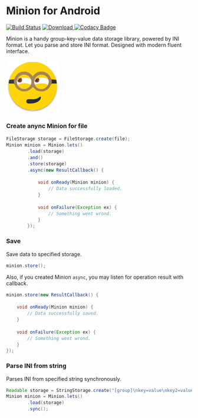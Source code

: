 # Minion for Android
[![Build Status](https://travis-ci.org/solkin/minion-android.svg?branch=master)](https://travis-ci.org/solkin/minion-android) [![Download](https://api.bintray.com/packages/solkin/minion/minion-android/images/download.svg) ](https://bintray.com/solkin/minion/minion-android/_latestVersion) [![Codacy Badge](https://api.codacy.com/project/badge/Grade/74c7e0e1018b470eb11b01600e570474)](https://www.codacy.com/app/solkin/minion-android?utm_source=github.com&amp;utm_medium=referral&amp;utm_content=solkin/minion-android&amp;utm_campaign=Badge_Grade)

Minion is a handy group-key-value data storage library, powered by INI format. Let you parse and store INI format. Designed with modern fluent interface.

![Minion icon](/minion_icon.png)

### Create anync Minion for file
```java
FileStorage storage = FileStorage.create(file);
Minion minion = Minion.lets()
        .load(storage)
        .and()
        .store(storage)
        .async(new ResultCallback() {

            void onReady(Minion minion) {
            	// Data successfully loaded.
            }

            void onFailure(Exception ex) {
            	// Something went wrond.
            }
        });
```

### Save
Save data to specified storage.

```java
minion.store();
```

Also, if you created Minion `async`, you may listen for operation result with callback.

```java
minion.store(new ResultCallback() {

    void onReady(Minion minion) {
    	// Data successfully saved.
    }

    void onFailure(Exception ex) {
    	// Something went wrond.
    }
});
```

### Parse INI from string
Parses INI from specified string synchronously.

```java
Readable storage = StringStorage.create("[group]\nkey=value\nkey2=value2");
Minion minion = Minion.lets()
        .load(storage)
        .sync();
```
